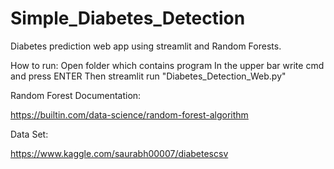 # Simple_Diabetes_Detection

Diabetes prediction web app using streamlit and Random Forests.

How to run:
Open folder which contains program
In the upper bar write cmd and press ENTER
Then
streamlit run "Diabetes_Detection_Web.py"

Random Forest Documentation:

https://builtin.com/data-science/random-forest-algorithm

Data Set:

https://www.kaggle.com/saurabh00007/diabetescsv
